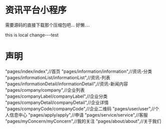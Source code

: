# 资讯平台小程序
需要源码的直接下载那个压缩包吧...
好懒....

this is local change---test
# 声明
"pages/index/index",//首页
"pages/information/information",//资讯-分类
"pages/informationList/informationList",//资讯-列表
"pages/informationDetail/informationDetail",//资讯-新闻内容
"pages/company/company",//企业列表
"pages/companyLabel/companyLabel",//企业分类
"pages/companyDetail/companyDetail",//企业详情
"pages/companyCode/companyCode",//企业二维码
"pages/user/user",//个人信息中心
"pages/apply/apply",//申请
"pages/service/service",//客服
"pages/myConcern/myConcern",//我的关注
"pages/about/about",//关于我们
